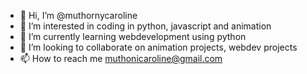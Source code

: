 - 👋 Hi, I’m @muthornycaroline
- 👀 I’m interested in coding in python, javascript and animation
- 🌱 I’m currently learning webdevelopment using python
- 💞️ I’m looking to collaborate on animation projects, webdev projects 
- 📫 How to reach me muthonicaroline@gmail.com

<!---
muthornycaroline/muthornycaroline is a ✨ special ✨ repository because its `README.md` (this file) appears on your GitHub profile.
You can click the Preview link to take a look at your changes.
--->
